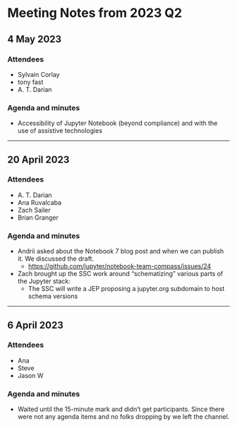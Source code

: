 # Meeting Notes from 2023 Q2

## 4 May 2023

### Attendees
- Sylvain Corlay
- tony fast
- A. T. Darian

### Agenda and minutes
- Accessibility of Jupyter Notebook (beyond compliance) and with the use of assistive technologies

---

## 20 April 2023

### Attendees
- A. T. Darian
- Ana Ruvalcaba
- Zach Sailer
- Brian Granger

### Agenda and minutes
- Andrii asked about the Notebook 7 blog post and when we can publish it. We discussed the draft.
    - https://github.com/jupyter/notebook-team-compass/issues/24
- Zach brought up the SSC work around “schematizing” various parts of the Jupyter stack:
    - The SSC will write a JEP proposing a jupyter.org subdomain to host schema versions

---

## 6 April 2023

### Attendees
- Ana
- Steve
- Jason W

### Agenda and minutes
- Waited until the 15-minute mark and didn’t get participants. Since there were not any agenda items and no folks dropping by we left the channel.

